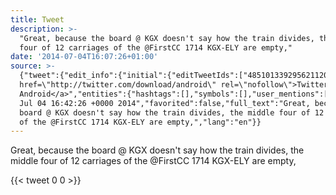 ```yaml
---
title: Tweet
description: >-
  "Great, because the board @ KGX doesn't say how the train divides, the middle
  four of 12 carriages of the @FirstCC 1714 KGX-ELY are empty,"
date: '2014-07-04T16:07:26+01:00'
source: >-
  {"tweet":{"edit_info":{"initial":{"editTweetIds":["485101339295621120"],"editableUntil":"2014-07-04T17:42:26.692Z","editsRemaining":"5","isEditEligible":true}},"retweeted":false,"source":"<a
  href=\"http://twitter.com/download/android\" rel=\"nofollow\">Twitter for
  Android</a>","entities":{"hashtags":[],"symbols":[],"user_mentions":[],"urls":[]},"display_text_range":["0","137"],"favorite_count":"0","id_str":"485101339295621120","truncated":false,"retweet_count":"0","id":"485101339295621120","created_at":"Fri
  Jul 04 16:42:26 +0000 2014","favorited":false,"full_text":"Great, because the
  board @ KGX doesn't say how the train divides, the middle four of 12 carriages
  of the @FirstCC 1714 KGX-ELY are empty,","lang":"en"}}
---
```

Great, because the board @ KGX doesn't say how the train divides, the middle four of 12 carriages of the @FirstCC 1714 KGX-ELY are empty,
    
{{< tweet 0 0 >}}
    
